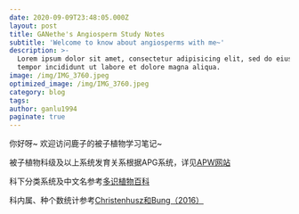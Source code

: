 ```yaml
---
date: 2020-09-09T23:48:05.000Z
layout: post
title: GANethe's Angiosperm Study Notes
subtitle: 'Welcome to know about angiosperms with me~'
description: >-
  Lorem ipsum dolor sit amet, consectetur adipisicing elit, sed do eiusmod
  tempor incididunt ut labore et dolore magna aliqua.
image: /img/IMG_3760.jpeg
optimized_image: /img/IMG_3760.jpeg
category: blog
tags:
author: ganlu1994
paginate: true
---
```


你好呀~ 欢迎访问鹿子的被子植物学习笔记~

被子植物科级及以上系统发育关系根据APG系统，详见[APW网站](http://www.mobot.org/MOBOT/research/APweb/)

科下分类系统及中文名参考[多识植物百科](http://duocet.ibiodiversity.net/index.php?title=首页)

科内属、种个数统计参考[Christenhusz和Bung（2016）](https://www.biotaxa.org/Phytotaxa/article/view/phytotaxa.261.3.1)
